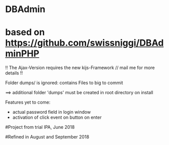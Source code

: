 # DBAdmin

# based on https://github.com/swissniggi/DBAdminPHP

!! The Ajax-Version requires the new kijs-Framework // mail me for more details !!

Folder dumps/ is ignored: contains Files to big to commit

==> additional folder 'dumps' must be created in root directory on install

Features yet to come:

- actual password field in login window
- activation of click event on button on enter

#Project from trial IPA, June 2018

#Refined in August and September 2018
